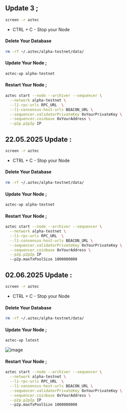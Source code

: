 ## Update 3 ; 

```bash
screen -r aztec
```

- CTRL + C - Stop your Node

#### Delete Your Database 

```bash
rm -rf ~/.aztec/alpha-testnet/data/
```

#### Update Your Node ; 

```bash
aztec-up alpha-testnet
```
#### Restart Your Node ; 

```bash
aztec start --node --archiver --sequencer \
  --network alpha-testnet \
  --l1-rpc-urls RPC_URL  \
  --l1-consensus-host-urls BEACON_URL \
  --sequencer.validatorPrivateKey 0xYourPrivateKey \
  --sequencer.coinbase 0xYourAddress \
  --p2p.p2pIp IP
```



## 22.05.2025 Update : 

```bash
screen -r aztec
```
- CTRL + C - Stop your Node

#### Delete Your Database 

```bash
rm -rf ~/.aztec/alpha-testnet/data/
```

#### Update Your Node ; 

```bash
aztec-up alpha-testnet
```
#### Restart Your Node ; 

```bash
aztec start --node --archiver --sequencer \
  --network alpha-testnet \
  --l1-rpc-urls RPC_URL  \
  --l1-consensus-host-urls BEACON_URL \
  --sequencer.validatorPrivateKey 0xYourPrivateKey \
  --sequencer.coinbase 0xYourAddress \
  --p2p.p2pIp IP
  --p2p.maxTxPoolSize 1000000000
```

## 02.06.2025 Update : 

```bash
screen -r aztec
```
- CTRL + C - Stop your Node

#### Delete Your Database 

```bash
rm -rf ~/.aztec/alpha-testnet/data/
```

#### Update Your Node ; 

```bash
aztec-up latest
```
![image](https://github.com/user-attachments/assets/04718d54-51d2-41c3-8ead-ee2705eaf254)

#### Restart Your Node ; 

```bash
aztec start --node --archiver --sequencer \
  --network alpha-testnet \
  --l1-rpc-urls RPC_URL  \
  --l1-consensus-host-urls BEACON_URL \
  --sequencer.validatorPrivateKey 0xYourPrivateKey \
  --sequencer.coinbase 0xYourAddress \
  --p2p.p2pIp IP
  --p2p.maxTxPoolSize 1000000000
```


